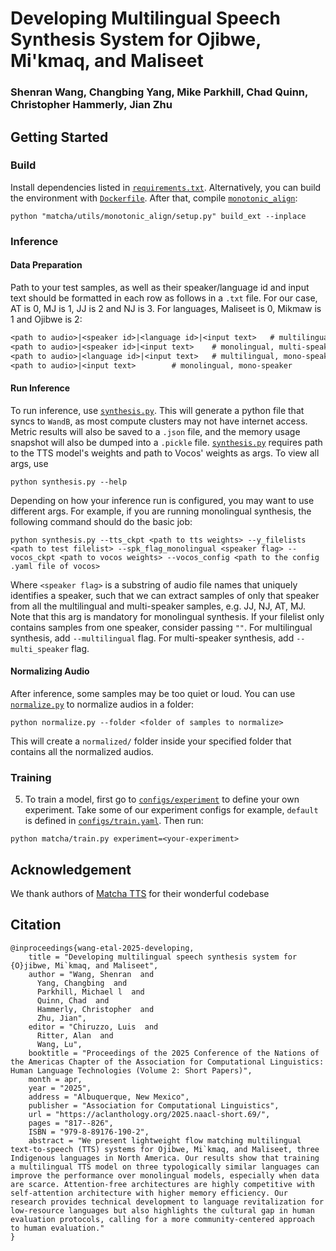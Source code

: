 # Developing Multilingual Speech Synthesis System for Ojibwe, Mi'kmaq, and Maliseet
### Shenran Wang, Changbing Yang, Mike Parkhill, Chad Quinn, Christopher Hammerly, Jian Zhu
## Getting Started
### Build
Install dependencies listed in [`requirements.txt`](requirements.txt). Alternatively, you can build the environment with [`Dockerfile`](Dockerfile). After that, compile [`monotonic_align`](matcha/utils/monotonic_align/core.c):  
```shell
python "matcha/utils/monotonic_align/setup.py" build_ext --inplace
```

### Inference
#### Data Preparation
Path to your test samples, as well as their speaker/language id and input text should be formatted in each row as follows in a `.txt` file. For our case, AT is 0, MJ is 1, JJ is 2 and NJ is 3. For languages, Maliseet is 0, Mikmaw is 1 and Ojibwe is 2:
```txt
<path to audio>|<speaker id>|<language id>|<input text>   # multilingual, multi-speaker
<path to audio>|<speaker id>|<input text>    # monolingual, multi-speaker
<path to audio>|<language id>|<input text>   # multilingual, mono-speaker
<path to audio>|<input text>        # monolingual, mono-speaker
```
#### Run Inference
To run inference, use [`synthesis.py`](synthesis.py). This will generate a python file that syncs to `WandB`, as most compute clusters may not have internet access. Metric results will also be saved to a `.json` file, and the memory usage snapshot will also be dumped into a `.pickle` file. [`synthesis.py`](synthesis.py) requires path to the TTS model's weights and path to Vocos' weights as args. To view all args, use 
```shell
python synthesis.py --help
```
Depending on how your inference run is configured, you may want to use different args. For example, if you are running monolingual synthesis, the following command should do the basic job:
```shell
python synthesis.py --tts_ckpt <path to tts weights> --y_filelists <path to test filelist> --spk_flag_monolingual <speaker flag> --vocos_ckpt <path to vocos weights> --vocos_config <path to the config .yaml file of vocos>
```
Where `<speaker flag>` is a substring of audio file names that uniquely identifies a speaker, such that we can extract samples of only that speaker from all the multilingual and multi-speaker samples, e.g. JJ, NJ, AT, MJ. Note that this arg is mandatory for monolingual synthesis. If your filelist only contains samples from one speaker, consider passing `""`. 
For multilingual synthesis, add `--multilingual` flag. For multi-speaker synthesis, add `--multi_speaker` flag.

#### Normalizing Audio
After inference, some samples may be too quiet or loud. You can use [`normalize.py`](normalize.py) to normalize audios in a folder:
```shell
python normalize.py --folder <folder of samples to normalize>
```
This will create a `normalized/` folder inside your specified folder that contains all the normalized audios.

### Training
5. To train a model, first go to [`configs/experiment`](configs/experiment) to define your own experiment. Take some of our experiment configs for example, `default` is defined in [`configs/train.yaml`](configs/train.yaml). Then run:
```shell
python matcha/train.py experiment=<your-experiment>
```

## Acknowledgement
We thank authors of [Matcha TTS](https://github.com/shivammehta25/Matcha-TTS) for their wonderful codebase

## Citation
```
@inproceedings{wang-etal-2025-developing,
    title = "Developing multilingual speech synthesis system for {O}jibwe, Mi`kmaq, and Maliseet",
    author = "Wang, Shenran  and
      Yang, Changbing  and
      Parkhill, Michael l  and
      Quinn, Chad  and
      Hammerly, Christopher  and
      Zhu, Jian",
    editor = "Chiruzzo, Luis  and
      Ritter, Alan  and
      Wang, Lu",
    booktitle = "Proceedings of the 2025 Conference of the Nations of the Americas Chapter of the Association for Computational Linguistics: Human Language Technologies (Volume 2: Short Papers)",
    month = apr,
    year = "2025",
    address = "Albuquerque, New Mexico",
    publisher = "Association for Computational Linguistics",
    url = "https://aclanthology.org/2025.naacl-short.69/",
    pages = "817--826",
    ISBN = "979-8-89176-190-2",
    abstract = "We present lightweight flow matching multilingual text-to-speech (TTS) systems for Ojibwe, Mi`kmaq, and Maliseet, three Indigenous languages in North America. Our results show that training a multilingual TTS model on three typologically similar languages can improve the performance over monolingual models, especially when data are scarce. Attention-free architectures are highly competitive with self-attention architecture with higher memory efficiency. Our research provides technical development to language revitalization for low-resource languages but also highlights the cultural gap in human evaluation protocols, calling for a more community-centered approach to human evaluation."
}
```
